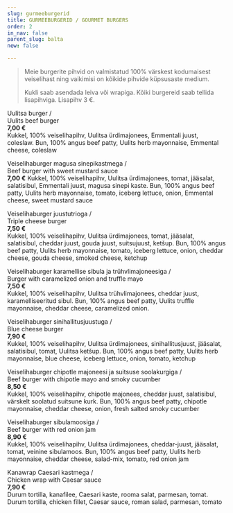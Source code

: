 ```yaml
---
slug: gurmeeburgerid
title: GURMEEBURGERID / GOURMET BURGERS
order: 2
in_nav: false
parent_slug: balta
new: false

---
```

<div class="ellipsis"></div>

> Meie burgerite pihvid on valmistatud 100% värskest kodumaisest veiselihast ning vaikimisi on kõikide pihvide küpsusaste medium. 
>
> Kukli saab asendada leiva või wrapiga. Kõiki burgereid saab tellida lisapihviga. Lisapihv 3 €.

<span class="special"></span>
Uulitsa burger /  
Uulits beef burger  
**7,00 €**  
<span class="koostis">Kukkel, 100% veiselihapihv, Uulitsa ürdimajonees, Emmentali juust, coleslaw. Bun, 100% angus beef patty, Uulits herb mayonnaise, Emmental cheese, coleslaw</span>

Veiselihaburger magusa sinepikastmega /  
Beef burger with sweet mustard sauce  
**7,00 €**
<span class="koostis">Kukkel, 100% veiselihapihv, Uulitsa ürdimajonees, tomat, jääsalat, salatisibul, Emmentali juust, magusa sinepi kaste. Bun, 100% angus beef patty, Uulits herb mayonnaise, tomato, iceberg lettuce, onion, Emmental cheese, sweet mustard sauce</span>

Veiselihaburger juustutrioga /  
Triple cheese burger  
**7,50 €**  
<span class="koostis">Kukkel, 100% veiselihapihv, Uulitsa ürdimajonees, tomat, jääsalat, salatisibul, cheddar juust, gouda juust, suitsujuust, ketšup. Bun, 100% angus beef patty, Uulits herb mayonnaise, tomato, iceberg lettuce, onion, cheddar cheese, gouda cheese, smoked cheese, ketchup</span>

<span class="special"></span> Veiselihaburger karamellise sibula ja trühvlimajoneesiga /  
Burger with caramelized onion and truffle mayo  
**7,50 €**  
<span class="koostis">Kukkel, 100% veiselihapihv, Uulitsa trühvlimajonees, cheddar juust, karamelliseeritud sibul. Bun, 100% angus beef patty, Uulits truffle mayonnaise, cheddar cheese, caramelized onion.</span>

Veiselihaburger sinihallitusjuustuga /  
Blue cheese burger  
**7,90 €**  
<span class="koostis">Kukkel, 100% veiselihapihv, Uulitsa ürdimajonees, sinihallitusjuust, jääsalat, salatisibul, tomat, Uulitsa ketšup. Bun, 100% angus beef patty, Uulits herb mayonnaise, blue cheese, iceberg lettuce, onion, tomato, ketchup</span>

<span class="spicy"></span>
Veiselihaburger chipotle majoneesi ja suitsuse soolakurgiga /  
Beef burger with chipotle mayo and smoky cucumber  
**8,50 €**  
<span class="koostis">Kukkel, 100% veiselihapihv, chipotle majonees, cheddar juust, salatisibul, värskelt soolatud suitsune kurk. Bun, 100% angus beef patty, chipotle mayonnaise, cheddar cheese, onion, fresh salted smoky cucumber</span>

Veiselihaburger sibulamoosiga /  
Beef burger with red onion jam  
**8,90 €**  
<span class="koostis">Kukkel, 100% veiselihapihv, Uulitsa ürdimajonees, cheddar-juust, jääsalat, tomat, veinine sibulamoos. Bun, 100% angus beef patty, Uulits herb mayonnaise, cheddar cheese, salad-mix, tomato, red onion jam</span>

Kanawrap Caesari kastmega /  
Chicken wrap with Caesar sauce  
**7,90 €**  
<span class="koostis">Durum tortilla, kanafilee, Caesari kaste, rooma salat, parmesan, tomat. Durum tortilla, chicken fillet, Caesar sauce, roman salad, parmesan, tomato</span>